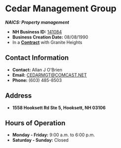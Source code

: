 # Cedar Management Group
***NAICS: Property management***

- **NH Business ID:** [141084](https://quickstart.sos.nh.gov/online/BusinessInquire/BusinessInformation?businessID=53755)
- **Business Creation Date:** 08/08/1990
- In a **[Contract](https://github.com/Granite-Heights-Condominiums/HOA/blob/main/Organizations/Venders/Ceder%20Property%20Management/Contract.md)** with Granite Heights

## Contact Information
- **Contact:** Allan J O'Brien
- **Email:** [CEDARMGT@COMCAST.NET](mailto:CEDARMGT@COMCAST.NET)
- **Phone:** (603) 485-8503

## Address
- **1558 Hooksett Rd Ste 5, Hooksett, NH 03106**

## Hours of Operation
- **Monday - Friday:** 9:00 a.m. to 6:00 p.m.
- **Saturday - Sunday:** Closed
